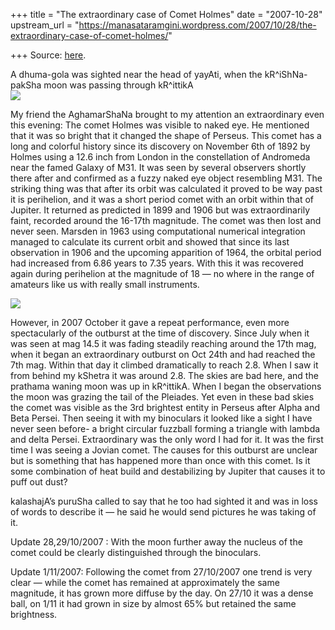 +++
title = "The extraordinary case of Comet Holmes"
date = "2007-10-28"
upstream_url = "https://manasataramgini.wordpress.com/2007/10/28/the-extraordinary-case-of-comet-holmes/"

+++
Source: [here](https://manasataramgini.wordpress.com/2007/10/28/the-extraordinary-case-of-comet-holmes/).



A dhuma-gola was sighted near the head of yayAti, when the
kR^iShNa-pakSha moon was passing through kR^ittikA  
[![](https://i2.wp.com/bp0.blogger.com/_ZhvcTTaaD_4/RyQrs7xjPLI/AAAAAAAAAP0/7TALpsnNN4Y/s320/comet_holmes.png)](http://bp0.blogger.com/_ZhvcTTaaD_4/RyQrs7xjPLI/AAAAAAAAAP0/7TALpsnNN4Y/s1600-h/comet_holmes.png)

My friend the AghamarShaNa brought to my attention an extraordinary even
this evening: The comet Holmes was visible to naked eye. He mentioned
that it was so bright that it changed the shape of Perseus. This comet
has a long and colorful history since its discovery on November 6th of
1892 by Holmes using a 12.6 inch from London in the constellation of
Andromeda near the famed Galaxy of M31. It was seen by several observers
shortly there after and confirmed as a fuzzy naked eye object resembling
M31. The striking thing was that after its orbit was calculated it
proved to be way past it is perihelion, and it was a short period comet
with an orbit within that of Jupiter. It returned as predicted in 1899
and 1906 but was extraordinarily faint, recorded around the 16-17th
magnitude. The comet was then lost and never seen. Marsden in 1963 using
computational numerical integration managed to calculate its current
orbit and showed that since its last observation in 1906 and the
upcoming apparition of 1964, the orbital period had increased from 6.86
years to 7.35 years. With this it was recovered again during perihelion
at the magnitude of 18 — no where in the range of amateurs like us with
really small instruments.

[![](https://i2.wp.com/bp0.blogger.com/_ZhvcTTaaD_4/RyQrs7xjPMI/AAAAAAAAAP8/S1-8e78Wlt8/s320/comet_holmes_orbit.png)](http://bp0.blogger.com/_ZhvcTTaaD_4/RyQrs7xjPMI/AAAAAAAAAP8/S1-8e78Wlt8/s1600-h/comet_holmes_orbit.png)

However, in 2007 October it gave a repeat performance, even more
spectacularly of the outburst at the time of discovery. Since July when
it was seen at mag 14.5 it was fading steadily reaching around the 17th
mag, when it began an extraordinary outburst on Oct 24th and had reached
the 7th mag. Within that day it climbed dramatically to reach 2.8. When
I saw it from behind my kShetra it was around 2.8. The skies are bad
here, and the prathama waning moon was up in kR^ittikA. When I began the
observations the moon was grazing the tail of the Pleiades. Yet even in
these bad skies the comet was visible as the 3rd brightest entity in
Perseus after Alpha and Beta Persei. Then seeing it with my binoculars
it looked like a sight I have never seen before- a bright circular
fuzzball forming a triangle with lambda and delta Persei. Extraordinary
was the only word I had for it. It was the first time I was seeing a
Jovian comet. The causes for this outburst are unclear but is something
that has happened more than once with this comet. Is it some combination
of heat build and destabilizing by Jupiter that causes it to puff out
dust?

kalashajA’s puruSha called to say that he too had sighted it and was in
loss of words to describe it — he said he would send pictures he was
taking of it.

Update 28,29/10/2007 : With the moon further away the nucleus of the
comet could be clearly distinguished through the binoculars.

Update 1/11/2007: Following the comet from 27/10/2007 one trend is very
clear — while the comet has remained at approximately the same
magnitude, it has grown more diffuse by the day. On 27/10 it was a dense
ball, on 1/11 it had grown in size by almost 65% but retained the same
brightness.

